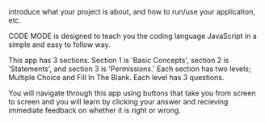 introduce what your project is about, and how to run/use your application, etc. 

CODE MODE is designed to teach you the coding language JavaScript in a simple and easy to follow way. 

This app has 3 sections. 
Section 1 is 'Basic Concepts', section 2 is 'Statements', and section 3 is 'Permissions.'
Each section has two levels; Multiple Choice and Fill In The Blank.
Each level has 3 questions.

You will navigate through this app using buttons that take you from screen to screen and you will learn by clicking your answer and recieving immediate feedback on whether it is right or wrong.

